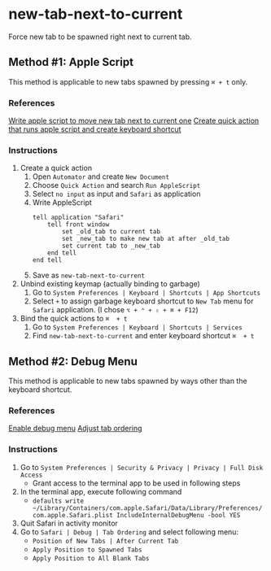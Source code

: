 # new-tab-next-to-current

Force new tab to be spawned right next to current tab.

## Method #1: Apple Script

This method is applicable to new tabs spawned by pressing `⌘ + t` only.  

### References

[Write apple script to move new tab next to current one](https://daringfireball.net/2018/12/safari_new_tab_next_to_current_tab)
[Create quick action that runs apple script and create keyboard shortcut](https://apple.stackexchange.com/questions/175215/how-do-i-assign-a-keyboard-shortcut-to-an-applescript-i-wrote)

### Instructions

1. Create a quick action
    1. Open `Automator` and create `New Document`
    2. Choose `Quick Action` and search `Run AppleScript`
    3. Select `no input` as input and `Safari` as application
    4. Write AppleScript
        ```
        tell application "Safari"
            tell front window
                set _old_tab to current tab
                set _new_tab to make new tab at after _old_tab
                set current tab to _new_tab
            end tell
        end tell
        ```
    5. Save as `new-tab-next-to-current`
2. Unbind existing keymap (actually binding to garbage)
   1. Go to `System Preferences | Keyboard | Shortcuts | App Shortcuts`
   2. Select `+` to assign garbage keyboard shortcut to `New Tab` menu for `Safari` application. (I chose `⌥ + ⌃ + ⇧ + ⌘ + F12`)
3. Bind the quick actions to `⌘  + t`
   1. Go to `System Preferences | Keyboard | Shortcuts | Services`
   2. Find `new-tab-next-to-current` and enter keyboard shortcut `⌘  + t`

## Method #2: Debug Menu

This method is applicable to new tabs spawned by ways other than the keyboard shortcut.  

### References

[Enable debug menu](https://www.droidwin.com/enable-safari-debug-menu-in-macos-monterey/)
[Adjust tab ordering](https://www.cultofmac.com/691905/how-to-force-safari-tabs-open-at-end-of-tab-bar/)

### Instructions

1. Go to `System Preferences | Security & Privacy | Privacy | Full Disk Access`
   - Grant access to the terminal app to be used in following steps
1. In the terminal app, execute following command
   - ```defaults write ~/Library/Containers/com.apple.Safari/Data/Library/Preferences/com.apple.Safari.plist IncludeInternalDebugMenu -bool YES```
1. Quit Safari in activity monitor
1. Go to `Safari | Debug | Tab Ordering` and select following menu:
   - `Position of New Tabs | After Current Tab`
   - `Apply Position to Spawned Tabs`
   - `Apply Position to All Blank Tabs`
